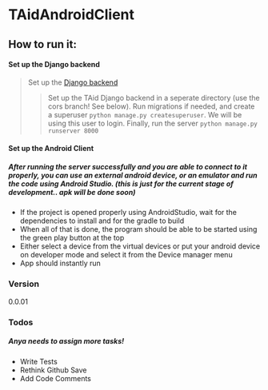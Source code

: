 # TAidAndroidClient

## How to run it:
#### Set up the Django backend
>  Set up the [Django backend](https://github.com/UTAid/TAidBackend/tree/cors)
>> Set up the TAid Django backend in a seperate directory (use the cors branch! See below). Run migrations if needed, and create a superuser ```python manage.py createsuperuser```. We will be using this user to login. Finally, run the server
```python manage.py runserver 8000```


#### Set up the Android Client 
##### After running the server successfully and you are able to connect to it properly, you can use an external android device, or an emulator and run the code using Android Studio. (this is just for the current stage of development.. apk will be done soon)
  - If the project is opened properly using AndroidStudio, wait for the dependencies to install and for the gradle to build
  - When all of that is done, the program should be able to be started using the green play button at the top
  - Either select a device from the virtual devices or put your android device on developer mode and select it from the Device manager menu
  - App should instantly run

### Version
0.0.01


### Todos
##### Anya needs to assign more tasks!
 - Write Tests
 - Rethink Github Save
 - Add Code Comments
